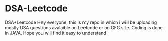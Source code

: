 # DSA-Leetcode
DSA+Leetcode
Hey everyone, this is my repo in which i will be uploading mostly DSA questions avalaible on Leetcode or on GFG site.
Coding is done in JAVA.
Hope you will find it easy to understand
